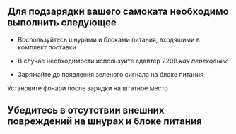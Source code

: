## Для подзарядки вашего самоката необходимо выполнить следующее

- Воспользуйтесь шнурами и блоками питания, входящими в комплект поставки

- В случае необходимости используйте адаптер 220В *как переходник*

- Заряжайте до появления зеленого сигнала на блоке питания

Установите фонари после зарядки на штатное место

## Убедитесь в отсутствии внешних повреждений на шнурах и блоке питания
